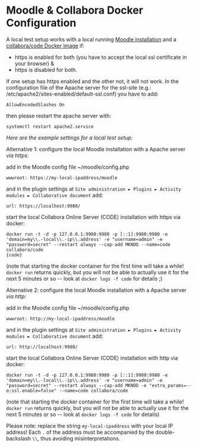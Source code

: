 # Moodle & Collabora Docker Configuration

A local test setup works with a local running [Moodle installation](https://download.moodle.org/) and a [collabora/code Docker image](https://www.collaboraoffice.com/code/docker/) if:
 * https is enabled for both (you have to accept the local ssl certificate in your browser) &
 * https is disabled for both.

If one setup has https enabled and the other not, it will not work.
In the configuration file of the Apache server for the ssl-site (e.g.: /etc/apache2/sites-enabled/default-ssl.conf) you have to add:

```
AllowEncodedSlashes On
```

then please restart the apache server with:

```
systemctl restart apache2.service
```

*Here are the example settings for a local test setup:*

Alternative 1: configure the local Moodle installation with a Apache server *via https*:

add in the Moodle config file ~/moodle/config.php

```
wwwroot: https://my-local-ipaddress/moodle
```

and in the plugin settings at `Site administration ► Plugins ► Activity modules ► Collaborative document` add:

```
url: https://localhost:9980/
```

start the local Collabora Online Server (CODE) installation with https via docker:

```
docker run -t -d -p 127.0.0.1:9980:9980 -p [::1]:9980:9980 -e 'domain=my\\.-local\\.-ip\\.address' -e "username=admin" -e "password=secret" --restart always --cap-add MKNOD --name=code collabora/code
{code}
```

(note that starting the docker container for the first time will take a while! `docker run` returns quickly, but you will not be able to actually use it for the next 5 minutes or so -- look at  `docker logs -f code` for details ;)

Alternative 2: configure the local Moodle installation with a Apache server *via http*:

add in the Moodle config file ~/moodle/config.php

```
wwwroot: http://my-local-ipaddress/moodle
```

and in the plugin settings at `Site administration ► Plugins ► Activity modules ► Collaborative document` add:

```
url: http://localhost:9980/
```

start the local Collabora Online Server (CODE) installation with http via docker:

```
docker run -t -d -p 127.0.0.1:9980:9980 -p [::1]:9980:9980 -e 'domain=my\\.-local\\.-ip\\.address' -e "username=admin" -e "password=secret" --restart always --cap-add MKNOD -e "extra_params=--o:ssl.enable=false" --name=code collabora/code
```
(note that starting the docker container for the first time will take a while! `docker run` returns quickly, but you will not be able to actually use it for the next 5 minutes or so -- look at  `docker logs -f code` for details)

Please note: replace the string `my-local-ipaddress` with your local IP address! Each `.` of the address must be accompanied by the double-backslash `\\`, thus avoiding misinterpretations.
